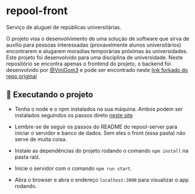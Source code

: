 # repool-front
Serviço de aluguel de repúblicas universitárias.

O projeto visa o desenvolvimento de uma solução de software que sirva de auxílio para pessoas interessadas (provavelmente alunos universitários) encontrarem e alugarem moradias temporárias próximas às universidades.
Este projeto foi desenvolvido para uma disciplina de universidade. Neste repositório se encontra apenas o frontend do projeto, o backend foi desenvolvido por [@ViniGom3](https://github.com/ViniGom3) e pode ser encontrado neste [link forkado do repo original](https://github.com/nicolastm15/repool-server)

## 🚀 Executando o projeto

- Tenha o node e o npm instalados na sua máquina. Ambos podem ser instalados seguindos os passos direto [neste site](https://nodejs.org/en/)

- Lembre-se de seguir os passos do README do repool-server para iniciar o servidor e banco de dados. Sem eles o front (essa pasta) não serve  de muita coisa.

- Instale as dependências do projeto rodando o comando `npm install` na pasta raíz.

- Inicie o servidor com o comando `npm run start`.

- Abra o browser e abra o endereço `localhost:3000` para visualizar o app rodando.
